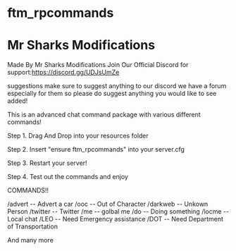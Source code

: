 # ftm_rpcommands 
# 
# Mr Sharks Modifications 
Made By Mr Sharks Modifications Join Our Official Discord for support:https://discord.gg/UDJsUmZe 

suggestions
make sure to suggest anything to our discord we have a forum especially for them so please do suggest anything you would like to see added!

This is an advanced chat command package with various different commands!

Step 1. Drag And Drop into your resources folder

Step 2. Insert "ensure ftm_rpcommands" into your server.cfg

Step 3. Restart your server!

Step 4. Test out the commands and enjoy

COMMANDS!!

/advert -- Advert a car
/ooc -- Out of Character 
/darkweb -- Unkown Person 
/twitter -- Twitter 
/me -- golbal me 
/do -- Doing something 
/locme -- Local chat 
/LEO -- Need Emergency assistance 
/DOT -- Need Department of Transportation 

And many more 
